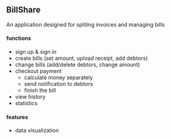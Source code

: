 ## BillShare

An application designed for spliting invoices and managing bills

#### functions

- sign up & sign in
- create bills (set amount, upload receipt, add debtors)
- change bills (add/delete debtors, change amount)
- checkout payment
  - calculate money separately
  - send notification to debtors
  - finish the bill
- view history
- statistics

#### features

- data visualization

